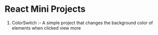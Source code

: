 # React Mini Projects

1. ColorSwitch :- A simple project that changes the background color of elements when clicked view more
    
